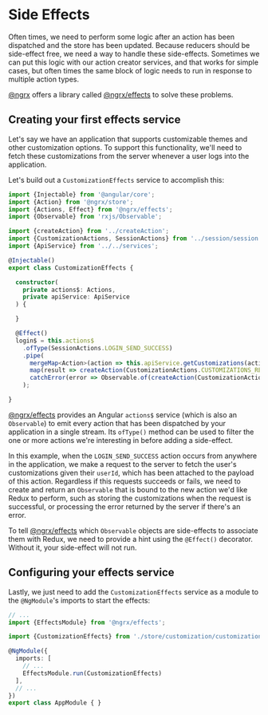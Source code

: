 # Side Effects

Often times, we need to perform some logic after an action has been dispatched and the store has been updated. Because reducers should be side-effect free, we need a way to handle these side-effects. Sometimes we can put this logic with our action creator services, and that works for simple cases, but often times the same block of logic needs to run in response to multiple action types.

[@ngrx](https://github.com/ngrx) offers a library called [@ngrx/effects](https://github.com/ngrx/effects) to solve these problems.

## Creating your first effects service

Let's say we have an application that supports customizable themes and other customization options. To support this functionality, we'll need to fetch these customizations from the server whenever a user logs into the application.

Let's build out a `CustomizationEffects` service to accomplish this:

```typescript
import {Injectable} from '@angular/core';
import {Action} from '@ngrx/store';
import {Actions, Effect} from '@ngrx/effects';
import {Observable} from 'rxjs/Observable';

import {createAction} from '../createAction';
import {CustomizationActions, SessionActions} from '../session/session.actions.ts';
import {ApiService} from '../../services';

@Injectable()
export class CustomizationEffects {

  constructor(
    private actions$: Actions,
    private apiService: ApiService
  ) {

  }

  @Effect()
  login$ = this.actions$
    .ofType(SessionActions.LOGIN_SEND_SUCCESS)
    .pipe(
      mergeMap<Action>(action => this.apiService.getCustomizations(action.payload.userId)),
      map(result => createAction(CustomizationActions.CUSTOMIZATIONS_RETRIEVE_SUCCESS, result.json())),
      catchError(error => Observable.of(createAction(CustomizationActions.CUSTOMIZATIONS_RETRIEVE_ERROR, error.json())))
    );

}
```

[@ngrx/effects](https://github.com/ngrx/effects) provides an Angular `actions$` service \(which is also an `Observable`\) to emit every action that has been dispatched by your application in a single stream. Its `ofType()` method can be used to filter the one or more actions we're interesting in before adding a side-effect.

In this example, when the `LOGIN_SEND_SUCCESS` action occurs from anywhere in the application, we make a request to the server to fetch the user's customizations given their `userId`, which has been attached to the payload of this action. Regardless if this requests succeeds or fails, we need to create and return an `Observable` that is bound to the new action we'd like Redux to perform, such as storing the customizations when the request is successful, or processing the error returned by the server if there's an error.

To tell [@ngrx/effects](https://github.com/ngrx/effects) which `Observable` objects are side-effects to associate them with Redux, we need to provide a hint using the `@Effect()` decorator. Without it, your side-effect will not run.

## Configuring your effects service

Lastly, we just need to add the `CustomizationEffects` service as a module to the `@NgModule`'s imports to start the effects:

```typescript
// ...
import {EffectsModule} from '@ngrx/effects';

import {CustomizationEffects} from './store/customization/customization.effects';

@NgModule({
  imports: [
    // ...
    EffectsModule.run(CustomizationEffects)
  ],
  // ...
})
export class AppModule { }
```

